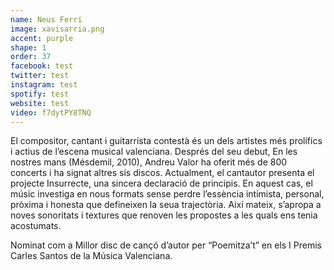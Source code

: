 ```yaml
---
name: Neus Ferri
image: xavisarria.png
accent: purple
shape: 1
order: 37
facebook: test
twitter: test
instagram: test
spotify: test
website: test
video: f7dytPY8TNQ
---
```


El compositor, cantant i guitarrista contestà és un dels artistes més prolífics i actius de l’escena musical valenciana. Després del seu debut, En les nostres mans (Mésdemil, 2010), Andreu Valor ha oferit més de 800 concerts i ha signat altres sis discos. Actualment, el cantautor presenta el projecte Insurrecte, una sincera declaració de principis. En aquest cas, el músic investiga en nous formats sense perdre l’essència intimista, personal, pròxima i honesta que defineixen la seua trajectòria. Així mateix, s’apropa a noves sonoritats i textures que renoven les propostes a les quals ens tenia acostumats.

Nominat com a Millor disc de cançó d’autor per “Poemitza’t” en els I Premis Carles Santos de la Música Valenciana.
